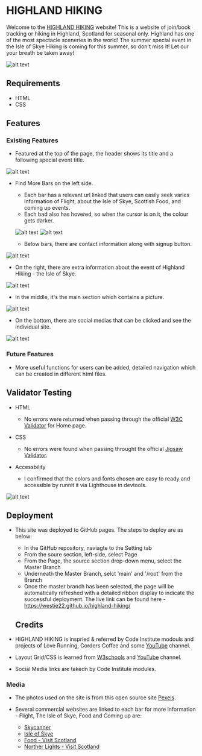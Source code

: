 # HIGHLAND HIKING

Welcome to the [HIGHLAND HIKING](https://westie22.github.io/highland-hiking/) website!
This is a website of join/book tracking or hiking in Highland, Scotland for seasonal only. Highland has one of the most spectacle sceneries in the world!
The summer special event in the Isle of Skye Hiking is coming for this summer, so don't miss it! Let our your breath be taken away!

![alt text](assets/images/responsive_device.png)

## Requirements
* HTML
* CSS

## Features

### Existing Features
* Featured at the top of the page, the header shows its title and a following special event title.

![alt text](assets/images/header.png)

* Find More Bars on the left side.
  - Each bar has a relevant url linked that users can easily seek varies information of Flight, about the Isle of Skye, Scottish Food, and coming up events.
  - Each bad also has hovered, so when the cursor is on it, the colour gets darker.
  
  ![alt text](assets/images/find_more_hover.png)
  ![alt text](assets/images/flight_button.png)
  
 
  - Below bars, there are contact information along with signup button.
  
 ![alt text](assets/images/contact_signup.png)
  
 
  - On the right, there are extra information about the event of Highland Hiking - the Isle of Skye.
  
  ![alt text](assets/images/right_side.png)
 
 * In the middle, it's the main section which contains a picture.
 
 ![alt text](assets/images/main.png)
 
 * On the bottom, there are social medias that can be clicked and see the individual site.
  
  ![alt text](assets/images/social_links.png)
  
  ### Future Features
  * More useful functions for users can be added, detailed navigation which can be created in different html files.
  
  
  ## Validator Testing
  
  * HTML
    - No errors were returned when passing through the official [W3C Validator](assets/images/html_validator.png) for Home page.
    
  * CSS
    - No errors were found when passing throught the official [Jigsaw Validator](assets/images/css_validator.png).
    
  * Accessbility
    - I confirmed that the colors and fonts chosen are easy to ready and accessible by runnit it via Lighthouse in devtools.
    
  ![alt text](assets/images/lighthouse.png)
  
  ## Deployment
  
- This site was deployed to GitHub pages. The steps to deploy are as below:
  - In the GitHub repository, naviagte to the Setting tab
  - From the soure section, left-side, select Page
  - From the Page, the source section drop-down menu, select the Master Branch
  - Underneath the Master Branch, selct 'main' and '/root' from the Branch
  - Once the master branch has been selected, the page will be automatically refreshed with a detailed ribbon display to indicate the successful deployment.
  The live link can be found here - https://westie22.github.io/highland-hiking/
  
  ## Credits
  
- HIGHLAND HIKING is inspried & referred by Code Institute modouls and projects of Love Running, Corders Coffee and some [YouTube](https://www.youtube.com/watch?v=B5jZ7TPX0yQ&t=144s) channel.
- Layout Grid/CSS is learned from [W3schools](https://www.w3schools.com/) and [YouTube](https://www.youtube.com/watch?v=mJgBOIoGihA&t=2335s) channel.
- Social Media links are takedn by Code Institute modules.

 ### Media
 
 - The photos used on the site is from this open source site [Pexels](https://www.pexels.com/).
 - Several commercial websites are linked to each bar for more information - Flight, The Isle of Skye, Food and Coming up are:
 
   - [Skycanner](https://www.skyscanner.ie/flights-to/skl/cheap-flights-to-isle-of-skye-airport.html)
   - [Isle of Skye](https://www.isleofskye.com/skye-guide/travel-tips)
   - [Food - Visit Scotland](https://www.visitscotland.com/blog/food-drink/best-scottish-food/)
   - [Norther Lights - Visit Scotland](https://www.visitscotland.com/see-do/landscapes-nature/northern-lights/)

  
